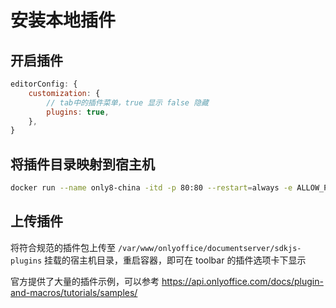 # 安装本地插件

## 开启插件

```js
editorConfig: {
    customization: {
        // tab中的插件菜单，true 显示 false 隐藏
        plugins: true,
    },
}
```

## 将插件目录映射到宿主机

```bash
docker run --name only8-china -itd -p 80:80 --restart=always -e ALLOW_PRIVATE_IP_ADDRESS=true -e JWT_ENABLED=false -v yourpath/sdkjs-plugins:/var/www/onlyoffice/documentserver/sdkjs-plugins  documentserver-china
```

## 上传插件

将符合规范的插件包上传至 `/var/www/onlyoffice/documentserver/sdkjs-plugins` 挂载的宿主机目录，重启容器，即可在 toolbar 的插件选项卡下显示


官方提供了大量的插件示例，可以参考 https://api.onlyoffice.com/docs/plugin-and-macros/tutorials/samples/